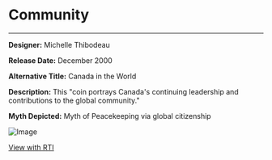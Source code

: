 # Community

*     *     *     *  


**Designer:** Michelle Thibodeau

**Release Date:** December 2000

**Alternative Title:** Canada in the World

**Description:** This "coin portrays Canada's continuing leadership and contributions to the global community."

**Myth Depicted:** Myth of Peacekeeping via global citizenship

![Image]()

[View with RTI]()

<div id="viewerContainer">
		<script  type="text/javascript">
			createRtiViewer("viewerContainer", "webrti", 900, 600); 
		</script>
	</div>
	
